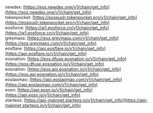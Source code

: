 newdex: [https://eos.newdex.one/v1/chain/get_info](https://eos.newdex.one/v1/chain/get_info)  
tokenpocket: [https://eospush.tokenpocket.pro/v1/chain/get_info](https://eospush.tokenpocket.pro/v1/chain/get_info)  
eosforce: [https://w1.eosforce.cn/v1/chain/get_info](https://w1.eosforce.cn/v1/chain/get_info)  
greymass: [https://eos.greymass.com/v1/chain/get_info](https://eos.greymass.com/v1/chain/get_info)  
eosflare: [https://api.eosflare.io/v1/chain/get_info](https://api.eosflare.io/v1/chain/get_info)  
eosnation: [https://eos.dfuse.eosnation.io/v1/chain/get_info](https://eos.dfuse.eosnation.io/v1/chain/get_info)  
eosnation: [https://eos.api.eosnation.io/v1/chain/get_info](https://eos.api.eosnation.io/v1/chain/get_info)  
eoslaomao: [https://api.eoslaomao.com/v1/chain/get_info](https://api.eoslaomao.com/v1/chain/get_info)  
eosn: [https://api.eosn.io/v1/chain/get_info](https://api.eosn.io/v1/chain/get_info)  
starteos: [https://api-mainnet.starteos.io/v1/chain/get_info](https://api-mainnet.starteos.io/v1/chain/get_info)  
